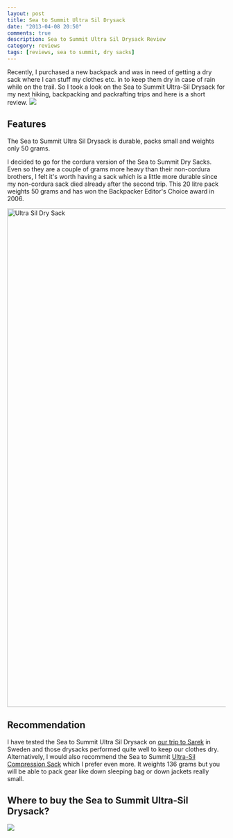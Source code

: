 ```yaml
---
layout: post
title: Sea to Summit Ultra Sil Drysack
date: "2013-04-08 20:50"
comments: true
description: Sea to Summit Ultra Sil Drysack Review
category: reviews
tags: [reviews, sea to summit, dry sacks]
---
```


Recently, I purchased a new backpack and was in need of getting a dry sack where I can stuff my clothes etc. in to keep them dry in case of rain while on the trail. So I took a look on the Sea to Summit Ultra-Sil Drysack for my next hiking, backpacking and packrafting trips and here is a short review.
<img src="http://farm9.staticflickr.com/8391/8619175883_3cfc41c0df_c.jpg">
<!--more-->

## Features
The Sea to Summit Ultra Sil Drysack is durable, packs small and weights only 50 grams.

I decided to go for the cordura version of the Sea to Summit Dry Sacks. Even so they are a couple of grams more heavy than their non-cordura brothers, I felt it's worth having a sack which is a little more durable since my non-cordura sack died already after the second trip. This 20 litre pack weights 50 grams and has won the Backpacker Editor's Choice award in 2006.

<a href="http://amzn.to/1nUEHcS"><img src="http://farm9.staticflickr.com/8108/8620278682_55fda415f7_c.jpg" width="1150" alt="Ultra Sil Dry Sack"></a>

## Recommendation
I have tested the Sea to Summit Ultra Sil Drysack on <a href="http://hikeventures.com/hiking-and-packrafting-in-sarek-day-1/" target="_self">our trip to Sarek</a> in Sweden and those drysacks performed quite well to keep our clothes dry. Alternatively, I would also recommend the Sea to Summit <a href="http://amzn.to/1I8MYnK">Ultra-Sil Compression Sack</a> which I prefer even more. It weights 136 grams but you will be able to pack gear like down sleeping bag or down jackets really small.

## Where to buy the Sea to Summit Ultra-Sil Drysack?
<script type="text/javascript" src="http://www.avantlink.com/api.php?module=ProductSearch&affiliate_id=125311&website_id=150351&merchant_ids&search_results_sort_order=Retail+Price|asc&output=js&search_results_merchant_limit=1&search_advanced_syntax=1&search_results_options=noheader&search_results_count=1&search_results_layout=list&search_results_fields=|Merchant+Name|Product+Name|Retail+Price&search_term=Sea to Summit Ultra-Sil Drysack"></script>

<a rel="nofollow" href="http://www.amazon.com/gp/product/B0045D67CS/ref=as_li_tl?ie=UTF8&camp=1789&creative=9325&creativeASIN=B0045D67CS&linkCode=as2&tag=hikeve-20&linkId=A3MJAPE7KBNJOW6Y"><img border="0" src="http://ws-na.amazon-adsystem.com/widgets/q?_encoding=UTF8&ASIN=B0045D67CS&Format=_SL250_&ID=AsinImage&MarketPlace=US&ServiceVersion=20070822&WS=1&tag=hikeve-20" ></a><img src="http://ir-na.amazon-adsystem.com/e/ir?t=hikeve-20&l=as2&o=1&a=B0045D67CS" width="1" height="1" border="0" alt="" style="border:none !important; margin:0px !important;" />
